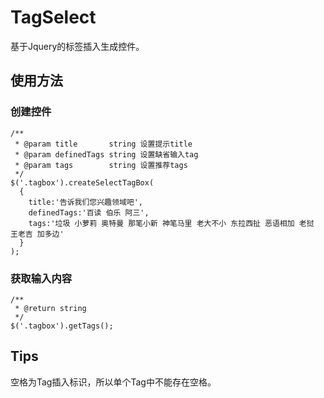 TagSelect
=================================== 
基于Jquery的标签插入生成控件。

使用方法
-----------------------------------
### 创建控件
    /**
     * @param title       string 设置提示title
     * @param definedTags string 设置缺省输入tag
     * @param tags        string 设置推荐tags
     */ 
    $('.tagbox').createSelectTagBox(
      {
        title:'告诉我们您兴趣领域吧',
        definedTags:'百读 伯乐 阿三',
        tags:'垃圾 小萝莉 奥特曼 那笔小新 神笔马里 老大不小 东拉西扯 恶语相加 老挝 王老吉 加多边'
      }
    );
    
### 获取输入内容
    /**
     * @return string
     */
    $('.tagbox').getTags();

Tips
-----------------------------------
空格为Tag插入标识，所以单个Tag中不能存在空格。
    

